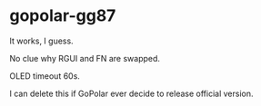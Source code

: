 # gopolar-gg87

It works, I guess.

No clue why RGUI and FN are swapped.

OLED timeout 60s.

I can delete this if GoPolar ever decide to release official version.
